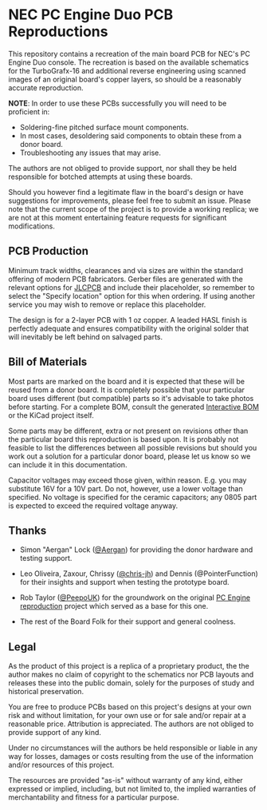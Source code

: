 # NEC PC Engine Duo PCB Reproductions

This repository contains a recreation of the main board PCB for NEC's PC
Engine Duo console. The recreation is based on the available schematics for the
TurboGrafx-16 and additional reverse engineering using scanned images of an
original board's copper layers, so should be a reasonably accurate reproduction.

**NOTE**: In order to use these PCBs successfully you will need to be proficient in:

* Soldering-fine pitched surface mount components.
* In most cases, desoldering said components to obtain these from a donor board.
* Troubleshooting any issues that may arise.

The authors are not obliged to provide support, nor shall they be held responsible
for botched attempts at using these boards.

Should you however find a legitimate flaw in the board's design or have suggestions
for improvements, please feel free to submit an issue. Please note that the current
scope of the project is to provide a working replica; we are not at this moment
entertaining feature requests for significant modifications.


## PCB Production

Minimum track widths, clearances and via sizes are within the standard
offering of modern PCB fabricators. Gerber files are generated with the relevant
options for [JLCPCB](https://jlcpcb.com/) and include their placeholder,
so remember to select the "Specify location" option for this when ordering. If
using another service you may wish to remove or replace this placeholder.

The design is for a 2-layer PCB with 1 oz copper. A leaded HASL finish is perfectly
adequate and ensures compatibility with the original solder that will inevitably be
left behind on salvaged parts.


## Bill of Materials

Most parts are marked on the board and it is expected that these will be reused
from a donor board. It is completely possible that your particular board uses
different (but compatible) parts so it's advisable to take photos before starting.
For a complete BOM, consult the generated [Interactive BOM][IBOM] or the KiCad
project itself.

Some parts may be different, extra or not present on revisions other than the
particular board this reproduction is based upon. It is probably not feasible to
list the differences between all possible revisions but should you work out a
solution for a particular donor board, please let us know so we can include it in
this documentation.

Capacitor voltages may exceed those given, within reason. E.g. you may
substitute 16V for a 10V part. Do not, however, use a lower voltage than
specified. No voltage is specified for the ceramic capacitors; any 0805 part is
expected to exceed the required voltage anyway.


## Thanks

  * Simon "Aergan" Lock ([@Aergan](https://github.com/Aergan)) for providing
    the donor hardware and testing support.

  * Leo Oliveira, Zaxour, Chrissy ([@chris-jh](https://github.com/chris-jh))
    and Dennis (@PointerFunction) for their insights and support when
    testing the prototype board.

  * Rob Taylor ([@PeepoUK](https://github.com/PeepoUK)) for the groundwork
    on the original [PC Engine reproduction](https://github.com/Board-Folk/PC-Engine)
    project which served as a base for this one.

  * The rest of the Board Folk for their support and general coolness.


## Legal

As the product of this project is a replica of a proprietary product, the
the author makes no claim of copyright to the schematics nor PCB layouts and
releases these into the public domain, solely for the purposes of study and
historical preservation.

You are free to produce PCBs based on this project's designs at your own risk
and without limitation, for your own use or for sale and/or repair at a
reasonable price. Attribution is appreciated. The authors are not obliged to
provide support of any kind.

Under no circumstances will the authors be held responsible or liable in any
way for losses, damages or costs resulting from the use of the information
and/or resources of this project.

The resources are provided "as-is" without warranty of any kind, either
expressed or implied, including, but not limited to, the implied warranties
of merchantability and fitness for a particular purpose.

[IBOM]: http://htmlpreview.github.io/?https://raw.githubusercontent.com/Board-Folk/PC-Engine-Duo/master/bom/ibom.html
